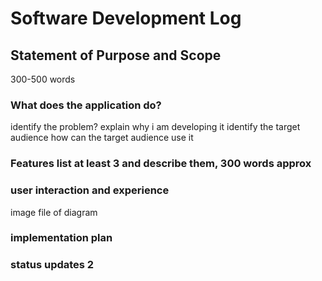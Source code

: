 # Software Development Log


## Statement of Purpose and Scope
300-500 words

### What does the application do?
identify the problem?
explain why i am developing it
identify the target audience
how can the target audience use it


### Features list at least 3 and describe them, 300 words approx

### user interaction and experience 
image file of diagram

### implementation plan

### status updates 2